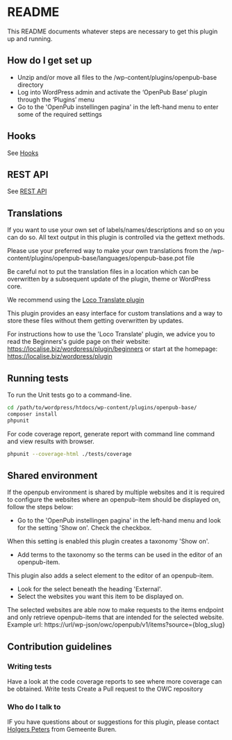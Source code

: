 # README

This README documents whatever steps are necessary to get this plugin up and running.

## How do I get set up

-   Unzip and/or move all files to the /wp-content/plugins/openpub-base directory
-   Log into WordPress admin and activate the ‘OpenPub Base’ plugin through the ‘Plugins’ menu
-   Go to the 'OpenPub instellingen pagina' in the left-hand menu to enter some of the required settings

## Hooks

See [Hooks](/docs/hooks.md)

## REST API

See [REST API](/docs/restapi.md)

## Translations

If you want to use your own set of labels/names/descriptions and so on you can do so.
All text output in this plugin is controlled via the gettext methods.

Please use your preferred way to make your own translations from the /wp-content/plugins/openpub-base/languages/openpub-base.pot file

Be careful not to put the translation files in a location which can be overwritten by a subsequent update of the plugin, theme or WordPress core.

We recommend using the [Loco Translate plugin](https://wordpress.org/plugins/loco-translate/)

This plugin provides an easy interface for custom translations and a way to store these files without them getting overwritten by updates.

For instructions how to use the 'Loco Translate' plugin, we advice you to read the Beginners's guide page on their website: https://localise.biz/wordpress/plugin/beginners
or start at the homepage: https://localise.biz/wordpress/plugin

## Running tests

To run the Unit tests go to a command-line.

```bash
cd /path/to/wordpress/htdocs/wp-content/plugins/openpub-base/
composer install
phpunit
```

For code coverage report, generate report with command line command and view results with browser.

```bash
phpunit --coverage-html ./tests/coverage
```

## Shared environment

If the openpub environment is shared by multiple websites and it is required to configure the websites where an openpub-item should be displayed on, follow the steps below:

-   Go to the 'OpenPub instellingen pagina' in the left-hand menu and look for the setting 'Show on'. Check the checkbox.

When this setting is enabled this plugin creates a taxonomy 'Show on'.

-   Add terms to the taxonomy so the terms can be used in the editor of an openpub-item.

This plugin also adds a select element to the editor of an openpub-item.

-   Look for the select beneath the heading 'External'.
-   Select the websites you want this item to be displayed on.

The selected websites are able now to make requests to the items endpoint and only retrieve openpub-items that are intended for the selected website.
Example url: https://url/wp-json/owc/openpub/v1/items?source={blog_slug}

## Contribution guidelines

### Writing tests

Have a look at the code coverage reports to see where more coverage can be obtained.
Write tests
Create a Pull request to the OWC repository

### Who do I talk to

IF you have questions about or suggestions for this plugin, please contact
[Holgers Peters](mailto:hpeters@Buren.nl) from Gemeente Buren.
